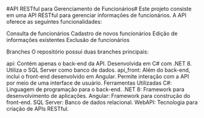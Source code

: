 #API RESTful para Gerenciamento de Funcionários#
Este projeto consiste em uma API RESTful para gerenciar informações de funcionários. A API oferece as seguintes funcionalidades:

Consulta de funcionários
Cadastro de novos funcionários
Edição de informações existentes
Exclusão de funcionários

Branches
O repositório possui duas branches principais:

api:
Contém apenas o back-end da API.
Desenvolvida em C# com .NET 8.
Utiliza o SQL Server como banco de dados.
api_front:
Além do back-end, inclui o front-end desenvolvido em Angular.
Permite interação com a API por meio de uma interface de usuário.
Ferramentas Utilizadas
C#: Linguagem de programação para o back-end.
.NET 8: Framework para desenvolvimento de aplicações.
Angular: Framework para construção do front-end.
SQL Server: Banco de dados relacional.
WebAPI: Tecnologia para criação de APIs RESTful.
